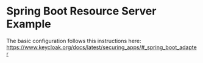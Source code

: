 # Spring Boot Resource Server Example

 The basic configuration follows this instructions here: 
 https://www.keycloak.org/docs/latest/securing_apps/#_spring_boot_adapter
 
 